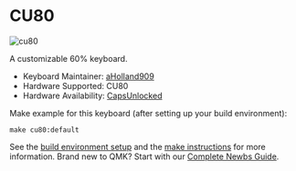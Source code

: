 # CU80

![cu80](https://cdn11.bigcommerce.com/s-vdedjo0w46/images/stencil/900x900/products/287/2336/DSCF3583__16019.1567722956.png?c=2)

A customizable 60% keyboard.

* Keyboard Maintainer: [aHolland909](https://github.com/aholland909)
* Hardware Supported: CU80
* Hardware Availability: [CapsUnlocked](https://caps-unlocked.com/group-buy-cu80/)

Make example for this keyboard (after setting up your build environment):

    make cu80:default

See the [build environment setup](https://docs.qmk.fm/#/getting_started_build_tools) and the [make instructions](https://docs.qmk.fm/#/getting_started_make_guide) for more information. Brand new to QMK? Start with our [Complete Newbs Guide](https://docs.qmk.fm/#/newbs).
